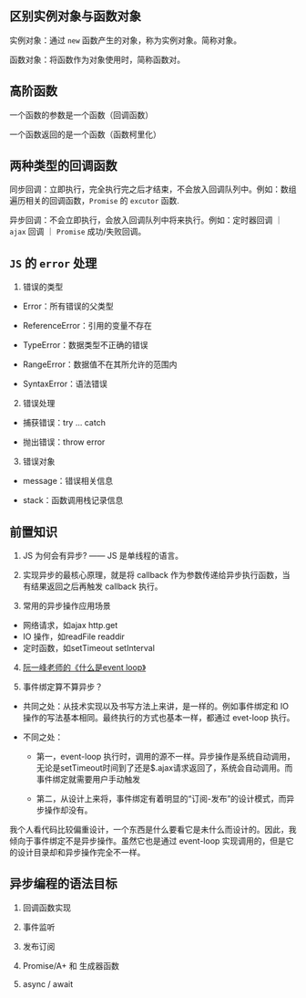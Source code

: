 ## 区别实例对象与函数对象

实例对象：通过 `new` 函数产生的对象，称为实例对象。简称对象。

函数对象：将函数作为对象使用时，简称函数对。

## 高阶函数

一个函数的参数是一个函数（回调函数）

一个函数返回的是一个函数（函数柯里化）

## 两种类型的回调函数

同步回调：立即执行，完全执行完之后才结束，不会放入回调队列中。例如：数组遍历相关的回调函数，`Promise` 的 `excutor` 函数.

异步回调：不会立即执行，会放入回调队列中将来执行。例如：定时器回调 ｜ `ajax` 回调 ｜ `Promise` 成功/失败回调。


## `JS` 的 `error` 处理

1. 错误的类型

- Error：所有错误的父类型

- ReferenceError：引用的变量不存在

- TypeError：数据类型不正确的错误

- RangeError：数据值不在其所允许的范围内

- SyntaxError：语法错误

2. 错误处理

- 捕获错误：try ... catch

- 抛出错误：throw error

3. 错误对象

- message：错误相关信息

- stack：函数调用栈记录信息

## 前置知识

1. JS 为何会有异步?  —— JS 是单线程的语言。

2. 实现异步的最核心原理，就是将 callback 作为参数传递给异步执行函数，当有结果返回之后再触发  callback 执行。

3. 常用的异步操作应用场景

  - 网络请求，如ajax http.get
  - IO 操作，如readFile readdir
  - 定时函数，如setTimeout setInterval


4. [阮一峰老师的《什么是event loop》](http://www.ruanyifeng.com/blog/2014/10/event-loop.html)

5. 事件绑定算不算异步？

  - 共同之处：从技术实现以及书写方法上来讲，是一样的。例如事件绑定和 IO 操作的写法基本相同。最终执行的方式也基本一样，都通过 evet-loop 执行。

  - 不同之处：
  
    - 第一，event-loop 执行时，调用的源不一样。异步操作是系统自动调用，无论是setTimeout时间到了还是$.ajax请求返回了，系统会自动调用。而事件绑定就需要用户手动触发

    - 第二，从设计上来将，事件绑定有着明显的“订阅-发布”的设计模式，而异步操作却没有。

我个人看代码比较偏重设计，一个东西是什么要看它是未什么而设计的。因此，我倾向于事件绑定不是异步操作。虽然它也是通过 event-loop 实现调用的，但是它的设计目录却和异步操作完全不一样。

## 异步编程的语法目标

1. 回调函数实现

2. 事件监听

3. 发布订阅

4. Promise/A+ 和 生成器函数

5. async / await



